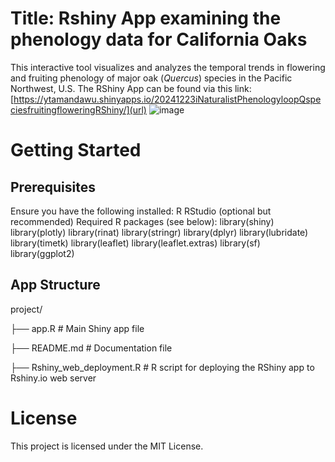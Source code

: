 # Title: Rshiny App examining the phenology data for California Oaks
This interactive tool visualizes and analyzes the temporal trends in flowering and fruiting phenology of major oak (_Quercus_) species in the Pacific Northwest, U.S.
The RShiny App can be found via this link: [https://ytamandawu.shinyapps.io/20241223iNaturalistPhenologyloopQspeciesfruitingfloweringRShiny/](url) 
![image](https://github.com/user-attachments/assets/69180c11-7c93-4a51-874b-29e61df7cd8a)

# Getting Started
## Prerequisites
Ensure you have the following installed:
R
RStudio (optional but recommended)
Required R packages (see below):
library(shiny)
library(plotly)
library(rinat)
library(stringr)
library(dplyr)
library(lubridate)
library(timetk)
library(leaflet)
library(leaflet.extras)
library(sf)
library(ggplot2)

## App Structure
project/

├── app.R          # Main Shiny app file

├── README.md      # Documentation file

├── Rshiny_web_deployment.R  # R script for deploying the RShiny app to Rshiny.io web server

# License
This project is licensed under the MIT License.
